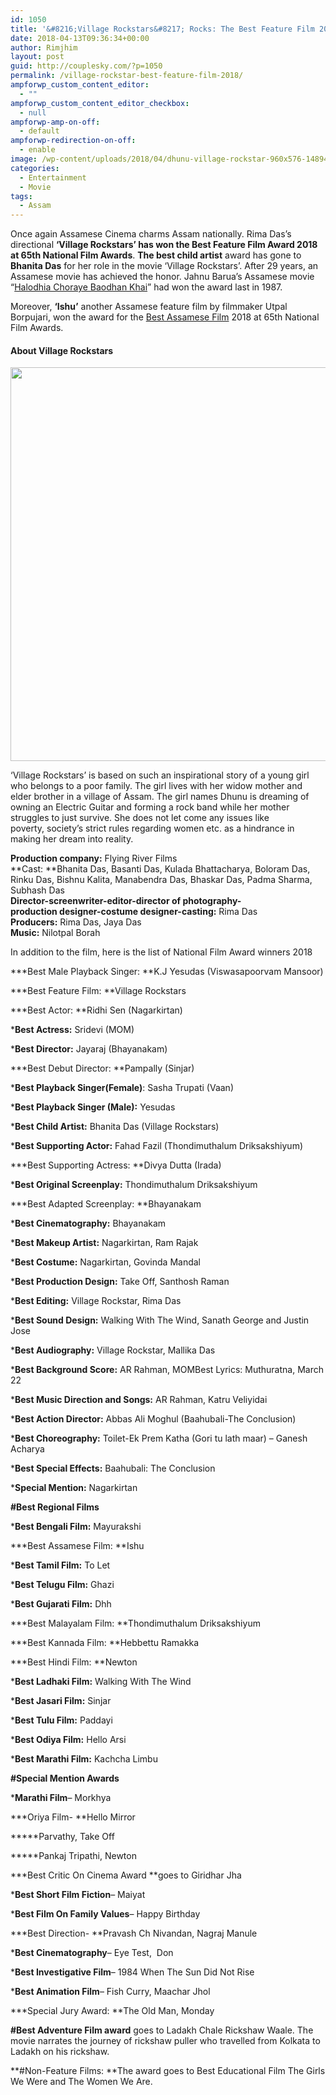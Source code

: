```yaml
---
id: 1050
title: '&#8216;Village Rockstars&#8217; Rocks: The Best Feature Film 2018'
date: 2018-04-13T09:36:34+00:00
author: Rimjhim
layout: post
guid: http://couplesky.com/?p=1050
permalink: /village-rockstar-best-feature-film-2018/
ampforwp_custom_content_editor:
  - ""
ampforwp_custom_content_editor_checkbox:
  - null
ampforwp-amp-on-off:
  - default
ampforwp-redirection-on-off:
  - enable
image: /wp-content/uploads/2018/04/dhunu-village-rockstar-960x576-1489439195.jpg
categories:
  - Entertainment
  - Movie
tags:
  - Assam
---
```

Once again Assamese Cinema charms Assam nationally. Rima Das&#8217;s directional **&#8216;Village Rockstars&#8217; has won the Best Feature Film Award 2018 at 65th National Film Awards**. **The best child artist** award has gone to **Bhanita Das** for her role in the movie &#8216;Village Rockstars&#8217;. After 29 years, an Assamese movie has achieved the honor. Jahnu Barua&#8217;s Assamese movie &#8220;<a href="http://couplesky.com/halodhiya-choraye-baodhan-khai/" target="_blank" rel="noopener">Halodhia Choraye Baodhan Khai</a>&#8221; had won the award last in 1987.

Moreover, **&#8216;Ishu&#8217;** another Assamese feature film by filmmaker Utpal Borpujari, won the award for the <a href="http://couplesky.com/national-film-award-winning-assamese-films/" target="_blank" rel="noopener">Best Assamese Film</a> 2018 at 65th National Film Awards.

#### About Village Rockstars

<img class="alignnone size-full wp-image-1062" src="http://couplesky.com/wp-content/uploads/2018/04/70247-pzicpgryeq-1507196797.jpg" alt="" width="1200" height="630" /> 

&#8216;Village Rockstars&#8217; is based on such an inspirational story of a young girl who belongs to a poor family. The girl lives with her widow mother and elder brother in a village of Assam. The girl names Dhunu is dreaming of owning an Electric Guitar and forming a rock band while her mother struggles to just survive. She does not let come any issues like poverty, society’s strict rules regarding women etc. as a hindrance in making her dream into reality.

**Production company:** Flying River Films  
**Cast: **Bhanita Das, Basanti Das, Kulada Bhattacharya, Boloram Das, Rinku Das, Bishnu Kalita, Manabendra Das, Bhaskar Das, Padma Sharma, Subhash Das  
**Director-screenwriter-editor-director of photography-production designer-costume designer-casting:** Rima Das  
**Producers:** Rima Das, Jaya Das  
**Music:** Nilotpal Borah

In addition to the film, here is the list of National Film Award winners 2018

***Best Male Playback Singer: **K.J Yesudas (Viswasapoorvam Mansoor)

***Best Feature Film: **Village Rockstars

***Best Actor: **Ridhi Sen (Nagarkirtan)

***Best Actress:** Sridevi (MOM)

***Best Director:** Jayaraj (Bhayanakam)

***Best Debut Director: **Pampally (Sinjar)

***Best Playback Singer(Female)**: Sasha Trupati (Vaan)

***Best Playback Singer (Male):** Yesudas

***Best Child Artist:** Bhanita Das (Village Rockstars)

***Best Supporting Actor:** Fahad Fazil (Thondimuthalum Driksakshiyum)

***Best Supporting Actress: **Divya Dutta (Irada)

***Best Original Screenplay:** Thondimuthalum Driksakshiyum

***Best Adapted Screenplay: **Bhayanakam

***Best Cinematography:** Bhayanakam

***Best Makeup Artist:** Nagarkirtan, Ram Rajak

***Best Costume:** Nagarkirtan, Govinda Mandal

***Best Production Design:** Take Off, Santhosh Raman

***Best Editing:** Village Rockstar, Rima Das

***Best Sound Design:** Walking With The Wind, Sanath George and Justin Jose

***Best Audiography:** Village Rockstar, Mallika Das

***Best Background Score:** AR Rahman, MOMBest Lyrics: Muthuratna, March 22

***Best Music Direction and Songs:** AR Rahman, Katru Veliyidai

***Best Action Director:** Abbas Ali Moghul (Baahubali-The Conclusion)

***Best Choreography:** Toilet-Ek Prem Katha (Gori tu lath maar) &#8211; Ganesh Acharya

***Best Special Effects:** Baahubali: The Conclusion

***Special Mention:** Nagarkirtan

**#Best Regional Films**

***Best Bengali Film:** Mayurakshi

***Best Assamese Film: **Ishu

***Best Tamil Film:** To Let

***Best Telugu Film:** Ghazi

***Best Gujarati Film:** Dhh

***Best Malayalam Film: **Thondimuthalum Driksakshiyum

***Best Kannada Film: **Hebbettu Ramakka

***Best Hindi Film: **Newton

***Best Ladhaki Film:** Walking With The Wind

***Best Jasari Film:** Sinjar

***Best Tulu Film:** Paddayi

***Best Odiya Film:** Hello Arsi

***Best Marathi Film:** Kachcha Limbu

**#Special Mention Awards**

***Marathi Film**&#8211; Morkhya

***Oriya Film- **Hello Mirror

*****Parvathy, Take Off

*****Pankaj Tripathi, Newton

***Best Critic On Cinema Award **goes to Giridhar Jha

***Best Short Film Fiction**&#8211; Maiyat

***Best Film On Family Values**&#8211; Happy Birthday

***Best Direction- **Pravash Ch Nivandan, Nagraj Manule

***Best Cinematography**&#8211; Eye Test,  Don

***Best Investigative Film**&#8211; 1984 When The Sun Did Not Rise

***Best Animation Film**&#8211; Fish Curry, Maachar Jhol

***Special Jury Award: **The Old Man, Monday

**#Best Adventure Film award** goes to Ladakh Chale Rickshaw Waale. The movie narrates the journey of rickshaw puller who travelled from Kolkata to Ladakh on his rickshaw.

**#Non-Feature Films: **The award goes to Best Educational Film The Girls We Were and The Women We Are.